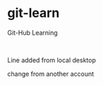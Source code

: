 # git-learn
Git-Hub Learning

<br>

Line added from local desktop

<p> change from another account</p>
